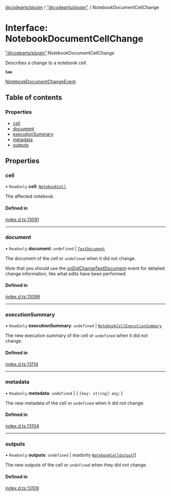 [@codearts/plugin](../README.md) / ["@codearts/plugin"](../modules/_codearts_plugin_.md) / NotebookDocumentCellChange

# Interface: NotebookDocumentCellChange

["@codearts/plugin"](../modules/_codearts_plugin_.md).NotebookDocumentCellChange

Describes a change to a notebook cell.

**`See`**

[NotebookDocumentChangeEvent](codearts_plugin_.NotebookDocumentChangeEvent.md)

## Table of contents

### Properties

- [cell](codearts_plugin_.NotebookDocumentCellChange.md#cell)
- [document](codearts_plugin_.NotebookDocumentCellChange.md#document)
- [executionSummary](codearts_plugin_.NotebookDocumentCellChange.md#executionsummary)
- [metadata](codearts_plugin_.NotebookDocumentCellChange.md#metadata)
- [outputs](codearts_plugin_.NotebookDocumentCellChange.md#outputs)

## Properties

### cell

• `Readonly` **cell**: [`NotebookCell`](codearts_plugin_.NotebookCell.md)

The affected notebook.

#### Defined in

[index.d.ts:13091](https://github.com/huaweicloud/cloudide-plugin-api/blob/a055dd0/index.d.ts#L13091)

___

### document

• `Readonly` **document**: `undefined` \| [`TextDocument`](codearts_plugin_.TextDocument.md)

The document of the cell or `undefined` when it did not change.

*Note* that you should use the [onDidChangeTextDocument](../modules/codearts_plugin_.workspace.md#ondidchangetextdocument)-event
for detailed change information, like what edits have been performed.

#### Defined in

[index.d.ts:13099](https://github.com/huaweicloud/cloudide-plugin-api/blob/a055dd0/index.d.ts#L13099)

___

### executionSummary

• `Readonly` **executionSummary**: `undefined` \| [`NotebookCellExecutionSummary`](codearts_plugin_.NotebookCellExecutionSummary.md)

The new execution summary of the cell or `undefined` when it did not change.

#### Defined in

[index.d.ts:13114](https://github.com/huaweicloud/cloudide-plugin-api/blob/a055dd0/index.d.ts#L13114)

___

### metadata

• `Readonly` **metadata**: `undefined` \| { `[key: string]`: `any`;  }

The new metadata of the cell or `undefined` when it did not change.

#### Defined in

[index.d.ts:13104](https://github.com/huaweicloud/cloudide-plugin-api/blob/a055dd0/index.d.ts#L13104)

___

### outputs

• `Readonly` **outputs**: `undefined` \| readonly [`NotebookCellOutput`](../classes/codearts_plugin_.NotebookCellOutput.md)[]

The new outputs of the cell or `undefined` when they did not change.

#### Defined in

[index.d.ts:13109](https://github.com/huaweicloud/cloudide-plugin-api/blob/a055dd0/index.d.ts#L13109)
